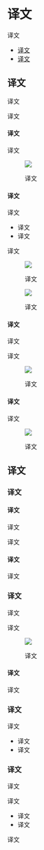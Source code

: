 <div class="article__intro">

[en]: <> (Android widget)
# 译文

[en]: <> (Widgets display glanceable information of an app's most important data and functionality.)
译文

<nav>

[en]: <> (Types)
[en]: <> (Behavior)
* [译文](#types)
* [译文](#behavior)

</nav>

</div><div class="article__body">

[en]: <> (Types)
<h2 id="types">译文</h2>

[en]: <> (Widgets display your app’s new and interesting content in a consolidated form on a mobile home screen. They link to richer detail within the app.)
译文

[en]: <> (Users can move and, if supported, resize widgets across their home screen panels.)
译文

[en]: <> (Information widgets)
#### 译文

[en]: <> (Information widgets display a few elements of importance to a user and track how that information changes over time, such as weather or sports scores. Tapping the widget launches the associated app into a detail screen.)
译文

<figure>

![]({assets_path}/platform-guidance/android-widget/as-widget-types-information.png)

<figcaption>

[en]: <> (An information widget)
译文

</figcaption></figure>

[en]: <> (Collection widgets)
#### 译文

[en]: <> (Collection widgets display multiple elements of the same type, such as a collection of articles from a news app. They focus on two interactions:)
译文

[en]: <> (Browsing a collection)
[en]: <> (Opening an element’s detail screen)
* 译文
* 译文

[en]: <> (Collection widgets can scroll vertically.)
译文

<figure>

![]({assets_path}/platform-guidance/android-widget/as-widget-types-collection-1.png)

<figcaption>

[en]: <> (A collection widget)
译文

</figcaption></figure>

<figure>

![]({assets_path}/platform-guidance/android-widget/as-widget-types-collection-2.png)

<figcaption>

[en]: <> (A collection widget)
译文

</figcaption></figure>

[en]: <> (Control widgets)
#### 译文

[en]: <> (Control widgets display frequently used functions. These functions may be triggered from the home screen without opening the app. For example, music app widgets allow the user to play, pause, or skip music tracks from outside the music app.)
译文

[en]: <> (Control widgets may or may not progress to a detail screen.)
译文

<figure>

![]({assets_path}/platform-guidance/android-widget/as-widget-types-control.png)

<figcaption>

[en]: <> (A control widget)
译文

</figcaption></figure>

[en]: <> (Hybrid widgets)
#### 译文

[en]: <> (Many widgets are hybrids that combine elements of the different types above. Center your widget around one of these types and add elements of others as needed.)
译文

<figure>

![]({assets_path}/platform-guidance/android-widget/as-widget-types-hybrid.png)

<figcaption>

[en]: <> (A hybrid music player widget combines a control widget with elements of an information widget. The result keeps the user informed about which track is currently playing. )
译文

</figcaption></figure>

[en]: <> (Behavior)
<h2 id="behavior">译文</h2>

[en]: <> (Scrolling)
### 译文

[en]: <> (Scrollable widgets)
#### 译文

[en]: <> (List or grid-based collection widgets usually expand or contract the vertical scrolling area. Regardless of the widget's size, the user can still scroll all elements into view.)
译文

[en]: <> (Determine how much of your app's information should surface. For smaller widget sizes, concentrate on the essential and then add more contextual information as the widget grows.)
译文

[en]: <> (Non-scrollable widgets)
#### 译文

[en]: <> (Information widgets are not scrollable. All content and layout must dynamically fit into the size selected by the user.)
译文

[en]: <> (Resizing)
### 译文

[en]: <> (Resizing allows users to adjust the height or width of a widget. This allows users to influence the layout of widgets on home panels.)
译文

[en]: <> (Your app may be completely resizable or constrained to horizontal or vertical size changes.)
译文

<figure>

![]({assets_path}/platform-guidance/android-widget/as-widget-behavior-resizing.png)

<figcaption>

[en]: <> (A long press and subsequent release sets resizable widgets into resize mode. Users can use the drag handles or the widget corners to set the desired size.)
译文

</figcaption></figure>

[en]: <> (Responsive resizing)
#### 译文

[en]: <> (Widgets should accommodate different spacing requirements across devices, including cell number, size, and spacing variations.)
译文

[en]: <> (Navigation)
### 译文

[en]: <> (Your widgets should provide navigation links to frequently used areas of your app, including:)
译文

[en]: <> (Functions that allow the user to create new content, such as a new document or message)
[en]: <> (Access to the top level of your app)
* 译文
* 译文

[en]: <> (Configuring)
### 译文

[en]: <> (Once placed on a home screen panel, Android widgets display their configuration choices.)
译文

[en]: <> (Configuration should:)
译文

[en]: <> (Present no more than 2-3 configuration elements)
[en]: <> (Present choices using dialogs, rather than full-screen, to retain the user's context)
* 译文
* 译文

[en]: <> (Once setup, widgets do not typically show a "Setup" or "Configuration" button.)
译文

</div>
